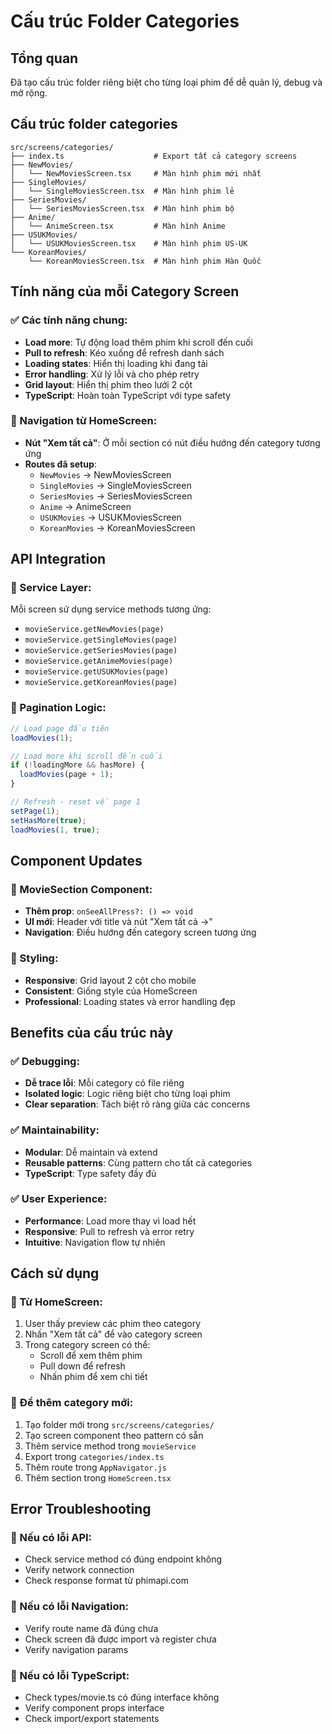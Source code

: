 # Cấu trúc Folder Categories

## Tổng quan
Đã tạo cấu trúc folder riêng biệt cho từng loại phim để dễ quản lý, debug và mở rộng.

## Cấu trúc folder categories

```
src/screens/categories/
├── index.ts                    # Export tất cả category screens
├── NewMovies/
│   └── NewMoviesScreen.tsx     # Màn hình phim mới nhất
├── SingleMovies/
│   └── SingleMoviesScreen.tsx  # Màn hình phim lẻ  
├── SeriesMovies/
│   └── SeriesMoviesScreen.tsx  # Màn hình phim bộ
├── Anime/
│   └── AnimeScreen.tsx         # Màn hình Anime
├── USUKMovies/
│   └── USUKMoviesScreen.tsx    # Màn hình phim US-UK
└── KoreanMovies/
    └── KoreanMoviesScreen.tsx  # Màn hình phim Hàn Quốc
```

## Tính năng của mỗi Category Screen

### ✅ Các tính năng chung:
- **Load more**: Tự động load thêm phim khi scroll đến cuối
- **Pull to refresh**: Kéo xuống để refresh danh sách
- **Loading states**: Hiển thị loading khi đang tải
- **Error handling**: Xử lý lỗi và cho phép retry
- **Grid layout**: Hiển thị phim theo lưới 2 cột
- **TypeScript**: Hoàn toàn TypeScript với type safety

### 🎯 Navigation từ HomeScreen:
- **Nút "Xem tất cả"**: Ở mỗi section có nút điều hướng đến category tương ứng
- **Routes đã setup**:
  - `NewMovies` → NewMoviesScreen
  - `SingleMovies` → SingleMoviesScreen  
  - `SeriesMovies` → SeriesMoviesScreen
  - `Anime` → AnimeScreen
  - `USUKMovies` → USUKMoviesScreen
  - `KoreanMovies` → KoreanMoviesScreen

## API Integration

### 📡 Service Layer:
Mỗi screen sử dụng service methods tương ứng:
- `movieService.getNewMovies(page)`
- `movieService.getSingleMovies(page)`
- `movieService.getSeriesMovies(page)`
- `movieService.getAnimeMovies(page)`
- `movieService.getUSUKMovies(page)`
- `movieService.getKoreanMovies(page)`

### 🔄 Pagination Logic:
```typescript
// Load page đầu tiên
loadMovies(1);

// Load more khi scroll đến cuối
if (!loadingMore && hasMore) {
  loadMovies(page + 1);
}

// Refresh - reset về page 1
setPage(1);
setHasMore(true);
loadMovies(1, true);
```

## Component Updates

### 🔧 MovieSection Component:
- **Thêm prop**: `onSeeAllPress?: () => void`
- **UI mới**: Header với title và nút "Xem tất cả →"
- **Navigation**: Điều hướng đến category screen tương ứng

### 🎨 Styling:
- **Responsive**: Grid layout 2 cột cho mobile
- **Consistent**: Giống style của HomeScreen
- **Professional**: Loading states và error handling đẹp

## Benefits của cấu trúc này

### ✅ Debugging:
- **Dễ trace lỗi**: Mỗi category có file riêng
- **Isolated logic**: Logic riêng biệt cho từng loại phim
- **Clear separation**: Tách biệt rõ ràng giữa các concerns

### ✅ Maintainability:
- **Modular**: Dễ maintain và extend
- **Reusable patterns**: Cùng pattern cho tất cả categories
- **TypeScript**: Type safety đầy đủ

### ✅ User Experience:
- **Performance**: Load more thay vì load hết
- **Responsive**: Pull to refresh và error retry
- **Intuitive**: Navigation flow tự nhiên

## Cách sử dụng

### 🚀 Từ HomeScreen:
1. User thấy preview các phim theo category
2. Nhấn "Xem tất cả" để vào category screen
3. Trong category screen có thể:
   - Scroll để xem thêm phim
   - Pull down để refresh
   - Nhấn phim để xem chi tiết

### 🔧 Để thêm category mới:
1. Tạo folder mới trong `src/screens/categories/`
2. Tạo screen component theo pattern có sẵn
3. Thêm service method trong `movieService`
4. Export trong `categories/index.ts`
5. Thêm route trong `AppNavigator.js`
6. Thêm section trong `HomeScreen.tsx`

## Error Troubleshooting

### 🐛 Nếu có lỗi API:
- Check service method có đúng endpoint không
- Verify network connection
- Check response format từ phimapi.com

### 🐛 Nếu có lỗi Navigation:
- Verify route name đã đúng chưa
- Check screen đã được import và register chưa
- Verify navigation params

### 🐛 Nếu có lỗi TypeScript:
- Check types/movie.ts có đúng interface không
- Verify component props interface
- Check import/export statements
